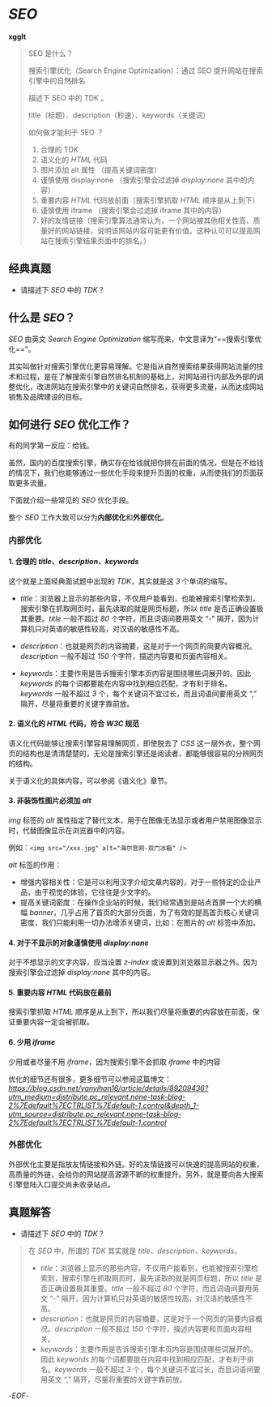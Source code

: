 # *SEO*

**xgglt**

> SEO 是什么？
>
> 搜索引擎优化（Search Engine Optimization）：通过 SEO 提升网站在搜索引擎中的自然排名
>
> 
>
> 描述下 SEO 中的 TDK 。
>
> title（标题）、description（秒速）、keywords（关键词）
>
> 
>
> 如何做才能利于 SEO ？
>
> 1. 合理的 TDK
> 2. 语义化的 *HTML* 代码
> 3. 图片添加 alt 属性 （提高关键词密度）
> 4. 谨慎使用 display:none （搜索引擎会过滤掉 *display:none* 其中的内容）
> 5. 重要内容 *HTML* 代码放前面（搜索引擎抓取 *HTML* 顺序是从上到下）
> 6. 谨慎使用 iframe （搜索引擎会过滤掉 iframe 其中的内容）
> 7. 好的友情链接（搜索引擎算法通常认为，一个网站被其他相关性高、质量好的网站链接，说明该网站内容可能更有价值。这种认可可以提高网站在搜索引擎结果页面中的排名。）

## 经典真题



- 请描述下 *SEO* 中的 *TDK*？



## 什么是 *SEO*？
*SEO* 由英文 *Search Engine Optimization* 缩写而来，中文意译为“==搜索引擎优化==”。

其实叫做针对搜索引擎优化更容易理解。它是指从自然搜索结果获得网站流量的技术和过程，是在了解搜索引擎自然排名机制的基础上，对网站进行内部及外部的调整优化，改进网站在搜索引擎中的关键词自然排名，获得更多流量，从而达成网站销售及品牌建设的目标。



## 如何进行 *SEO* 优化工作？



有的同学第一反应：给钱。

虽然，国内的百度搜索引擎，确实存在给钱就把你排在前面的情况，但是在不给钱的情况下，我们也能够通过一些优化手段来提升页面的权重，从而使我们的页面获取更多流量。



下面就介绍一些常见的 *SEO* 优化手段。



整个 *SEO* 工作大致可以分为**内部优化**和**外部优化**。



### 内部优化



#### 1. 合理的 *title、description、keywords*

这个就是上面经典面试题中出现的 *TDK*，其实就是这 *3* 个单词的缩写。



- *title*：浏览器上显示的那些内容，不仅用户能看到，也能被搜索引擎检索到，搜索引擎在抓取网页时，最先读取的就是网页标题，所以 *title* 是否正确设置极其重要。*title* 一般不超过 *80* 个字符，而且词语间要用英文 “-” 隔开，因为计算机只对英语的敏感性较高，对汉语的敏感性不高。

- *description*：也就是网页的内容摘要，这是对于一个网页的简要内容概况。*description* 一般不超过 *150* 个字符，描述内容要和页面内容相关。

- *keywords*：主要作用是告诉搜索引擎本页内容是围绕哪些词展开的。因此 *keywords* 的每个词都要能在内容中找到相应匹配，才有利于排名。*keywords* 一般不超过 *3* 个，每个关键词不宜过长，而且词语间要用英文 “,” 隔开，尽量将重要的关键字靠前放。

  

#### 2. 语义化的 *HTML* 代码，符合 *W3C* 规范



语义化代码能够让搜索引擎容易理解网页，即使脱去了 *CSS* 这一层外衣，整个网页的结构也是清清楚楚的，无论是搜索引擎还是阅读者，都能够很容易的分辨网页的结构。

关于语义化的具体内容，可以参阅《语义化》章节。



#### 3. 非装饰性图片必须加 *alt*



*img* 标签的 *alt* 属性指定了替代文本，用于在图像无法显示或者用户禁用图像显示时，代替图像显示在浏览器中的内容。

例如：`<img src="/xxx.jpg" alt="海尔官网-双门冰箱" />`

*alt* 标签的作用：

- 增强内容相关性：它是可以利用汉字介绍文章内容的，对于一些特定的企业产品，由于视觉的体验，它往往是少文字的。  
- 提高关键词密度：在操作企业站的时候，我们经常遇到是站点首屏一个大的横幅 *banner*，几乎占用了首页的大部分页面，为了有效的提高首页核心关键词密度，我们只能利用一切办法增添关键词，比如：在图片的 *alt* 标签中添加。  



#### 4. 对于不显示的对象谨慎使用 *display:none*



对于不想显示的文字内容，应当设置 *z-index* 或设置到浏览器显示器之外。因为搜索引擎会过滤掉 *display:none* 其中的内容。



#### 5. 重要内容 *HTML* 代码放在最前



搜索引擎抓取 *HTML* 顺序是从上到下，所以我们尽量将重要的内容放在前面，保证重要内容一定会被抓取。



#### 6. 少用 *iframe*

少用或者尽量不用 *iframe*，因为搜索引擎不会抓取 *iframe* 中的内容



优化的细节还有很多，更多细节可以参阅这篇博文：*https://blog.csdn.net/yanyihan16/article/details/89209436?utm_medium=distribute.pc_relevant.none-task-blog-2%7Edefault%7ECTRLIST%7Edefault-1.control&depth_1-utm_source=distribute.pc_relevant.none-task-blog-2%7Edefault%7ECTRLIST%7Edefault-1.control*



### 外部优化



外部优化主要是指放友情链接和外链。好的友情链接可以快速的提高网站的权重，高质量的外链，会给你的网站提高源源不断的权重提升。另外，就是要向各大搜索引擎登陆入口提交尚未收录站点。



## 真题解答



- 请描述下 *SEO* 中的 *TDK*？

>在 *SEO* 中，所谓的 *TDK* 其实就是 *title、description、keywords*。
>
>- *title*：浏览器上显示的那些内容，不仅用户能看到，也能被搜索引擎检索到，搜索引擎在抓取网页时，最先读取的就是网页标题，所以 *title* 是否正确设置极其重要。*title* 一般不超过 *80* 个字符，而且词语间要用英文 “-” 隔开，因为计算机只对英语的敏感性较高，对汉语的敏感性不高。
>- *description*：也就是网页的内容摘要，这是对于一个网页的简要内容概况。*description* 一般不超过 *150* 个字符，描述内容要和页面内容相关。
>- *keywords*：主要作用是告诉搜索引擎本页内容是围绕哪些词展开的。因此 *keywords* 的每个词都要能在内容中找到相应匹配，才有利于排名。*keywords* 一般不超过 *3* 个，每个关键词不宜过长，而且词语间要用英文 “,” 隔开，尽量将重要的关键字靠前放。



-*EOF*-

